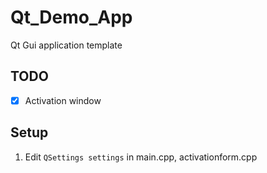 # Qt_Demo_App
 
Qt Gui application template 

## TODO

- [x] Activation window


## Setup

1. Edit `QSettings settings` in main.cpp, activationform.cpp
